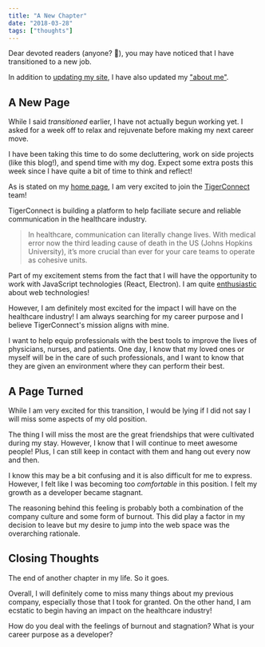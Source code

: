 ```yaml
---
title: "A New Chapter"
date: "2018-03-28"
tags: ["thoughts"]
---
```


Dear devoted readers (anyone? 🙁), you may have noticed that I have transitioned to a new job.

In addition to [updating my site](/blog/migrating-to-gatsby-and-netlify), I have also updated my ["about me"](/).

## A New Page

While I said *transitioned* earlier, I have not actually begun working yet. I asked for a week off to relax and rejuvenate before making my next career move.

I have been taking this time to do some decluttering, work on side projects (like this blog!), and spend time with my dog. Expect some extra posts this week since I have quite a bit of time to think and reflect!

As is stated on my [home page](/), I am very excited to join the [TigerConnect](https://www.tigertext.com/) team!

TigerConnect is building a platform to help faciliate secure and reliable communication in the healthcare industry.

> In healthcare, communication can literally change lives. With medical error now the third leading cause of death in the US (Johns Hopkins University), it’s more crucial than ever for your care teams to operate as cohesive units.

Part of my excitement stems from the fact that I will have the opportunity to work with JavaScript technologies (React, Electron). I am quite [enthusiastic](/blog/flexing-js-muscles) about web technologies!

However, I am definitely most excited for the impact I will have on the healthcare industry! I am always searching for my career purpose and I believe TigerConnect's mission aligns with mine.

I want to help equip professionals with the best tools to improve the lives of physicians, nurses, and patients. One day, I know that my loved ones or myself will be in the care of such professionals, and I want to know that they are given an environment where they can perform their best.

## A Page Turned

While I am very excited for this transition, I would be lying if I did not say I will miss some aspects of my old position.

The thing I will miss the most are the great friendships that were cultivated during my stay. However, I know that I will continue to meet awesome people! Plus, I can still keep in contact with them and hang out every now and then.

I know this may be a bit confusing and it is also difficult for me to express. However, I felt like I was becoming too *comfortable* in this position. I felt my growth as a developer became stagnant.

The reasoning behind this feeling is probably both a combination of the company culture and some form of burnout. This did play a factor in my decision to leave but my desire to jump into the web space was the overarching rationale.

## Closing Thoughts

The end of another chapter in my life. So it goes. 

Overall, I will definitely come to miss many things about my previous company, especially those that I took for granted. On the other hand, I am ecstatic to begin having an impact on the healthcare industry!

How do you deal with the feelings of burnout and stagnation? What is your career purpose as a developer?
